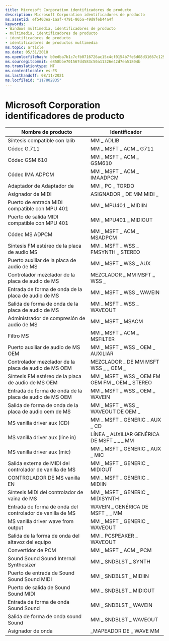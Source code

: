 ```yaml
---
title: Microsoft Corporation identificadores de producto
description: Microsoft Corporation identificadores de producto
ms.assetid: ef5403ea-1aaf-4791-865a-49d9feb44a4f
keywords:
- Windows multimedia, identificadores de producto
- multimedia, identificadores de producto
- identificadores de producto
- identificadores de productos multimedia
ms.topic: article
ms.date: 05/31/2018
ms.openlocfilehash: b0edba7b1c7cfb0716726ac15c4cf0154b7fe6d08d31667c1296f8fadcaefd48
ms.sourcegitcommit: e858bbe701567d4583c50a11326e42d7ea51804b
ms.translationtype: MT
ms.contentlocale: es-ES
ms.lasthandoff: 08/11/2021
ms.locfileid: "117802835"
---
```

# <a name="microsoft-corporation-product-identifiers"></a>Microsoft Corporation identificadores de producto



| Nombre de producto                             | Identificador                          |
|------------------------------------------|-------------------------------------|
| Síntesis compatible con lalib             | MM \_ ADLIB                           |
| Códec G.711                              | MM \_ MSFT \_ ACM \_ G711                 |
| Códec GSM 610                            | MM \_ MSFT \_ ACM \_ GSM610               |
| Códec IMA ADPCM                          | MM \_ MSFT \_ ACM \_ IMAADPCM             |
| Adaptador de Adaptador de                         | MM \_ PC \_ TORDO                    |
| Asignador de MIDI                              | ASIGNADOR \_ DE MM MIDI \_                    |
| Puerto de entrada MIDI compatible con MPU 401       | MM \_ MPU401 \_ MIDIIN                  |
| Puerto de salida MIDI compatible con MPU 401      | MM \_ MPU401 \_ MIDIOUT                 |
| Códec MS ADPCM                           | MM \_ MSFT \_ ACM \_ MSADPCM              |
| Síntesis FM estéreo de la placa de audio MS     | MM \_ MSFT \_ WSS \_ FMSYNTH \_ STEREO      |
| Puerto auxiliar de la placa de audio de MS                  | MM \_ MSFT \_ WSS \_ AUX                  |
| Controlador mezclador de la placa de audio de MS              | MEZCLADOR \_ MM MSFT \_ WSS \_                |
| Entrada de forma de onda de la placa de audio de MS            | MM \_ MSFT \_ WSS \_ WAVEIN               |
| Salida de forma de onda de la placa de audio de MS           | MM \_ MSFT \_ WSS \_ WAVEOUT              |
| Administrador de compresión de audio de MS             | MM \_ MSFT \_ MSACM                     |
| Filtro MS                                | MM \_ MSFT \_ ACM \_ MSFILTER             |
| Puerto auxiliar de audio de MS OEM                    | MM \_ MSFT \_ WSS \_ OEM \_ AUXILIAR             |
| Controlador mezclador de la placa de audio de MS OEM          | MEZCLADOR \_ DE MM MSFT WSS \_ \_ OEM \_           |
| Síntesis FM estéreo de la placa de audio de MS OEM | MM \_ MSFT \_ WSS \_ OEM FM OEM FM \_ OEM \_ STEREO |
| Entrada de forma de onda de la placa de audio de MS OEM        | MM \_ MSFT \_ WSS \_ OEM \_ WAVEIN          |
| Salida de forma de onda de la placa de audio oem de MS       | MM \_ MSFT \_ WSS \_ WAVEOUT DE OEM \_         |
| MS vanilla driver aux (CD)               | MM \_ MSFT \_ GENERIC \_ AUX \_ CD          |
| MS vanilla driver aux (line in)          | LÍNEA \_ AUXILIAR GENÉRICA DE MSFT \_ \_ \_ MM        |
| MS vanilla driver aux (mic)              | MM \_ MSFT \_ GENERIC \_ AUX \_ MIC         |
| Salida externa de MIDI del controlador de vanilla de MS      | MM \_ MSFT \_ GENERIC \_ MIDIOUT          |
| CONTROLADOR DE MS vanilla EN                | MM \_ MSFT \_ GENERIC \_ MIDIIN           |
| Síntesis MIDI del controlador de vaina de MS       | MM \_ MSFT \_ GENERIC \_ MIDISYNTH        |
| Entrada de forma de onda del controlador de vanilla de MS         | WAVEIN \_ GENÉRICA DE MSFT \_ \_ MM           |
| MS vanilla driver wave from output        | MM \_ MSFT \_ GENERIC \_ WAVEOUT          |
| Salida de la forma de onda del altavoz del equipo               | MM \_ PCSPEAKER \_ WAVEOUT              |
| Convertidor de PCM                            | MM \_ MSFT \_ ACM \_ PCM                  |
| Sound Sound Sound Internal Synthesizer       | MM \_ SNDBLST \_ SYNTH                  |
| Puerto de entrada de Sound Sound Sound MIDI            | MM \_ SNDBLST \_ MIDIIN                 |
| Puerto de salida de Sound Sound MIDI           | MM \_ SNDBLST \_ MIDIOUT                |
| Entrada de forma de onda Sound Sound             | MM \_ SNDBLST \_ WAVEIN                 |
| Salida de forma de onda sound Sound            | MM \_ SNDBLST \_ WAVEOUT                |
| Asignador de onda                              | \_MAPEADOR DE \_ WAVE MM                    |



 

 

 




